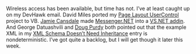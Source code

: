 Wireless access has been available, but time has not. I’ve at least
caught up on my DevHawk email. David Miles ported my [Page Layout
UserControl](prj_pagelayoutctl.aspx) project to VB. [Jamie
Cansdale](http://weblogs.asp.net/NUnitAddin/) made
[Messenger.NET](prj_messenger.aspx) into a [VS.NET
addin](http://www.managedaddins.net/gallery/). And George Datuashvili
and [Doug Purdy](http://www.douglasp.com/) both pointed out that the
example XML in my [XML Schema Doesn’t Need
Inheritance](PermaLink.aspx?guid=a948e2d7-2627-470d-bff6-17618bc87594)
entry is nondeterministic. I’ve got quite a backlog, but I will get
though it later this week.
